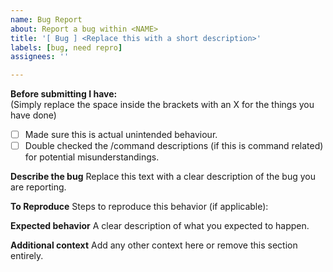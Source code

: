 ```yaml
---
name: Bug Report
about: Report a bug within <NAME>
title: '[ Bug ] <Replace this with a short description>'
labels: [bug, need repro]
assignees: ''

---
```


**Before submitting I have:**\
(Simply replace the space inside the brackets with an X for the things you have done)
- [ ] Made sure this is actual unintended behaviour.
- [ ] Double checked the /command descriptions (if this is command related) for potential misunderstandings.

**Describe the bug**
Replace this text with a clear description of the bug you are reporting.

**To Reproduce**
Steps to reproduce this behavior (if applicable):

**Expected behavior**
A clear description of what you expected to happen.

**Additional context**
Add any other context here or remove this section entirely.